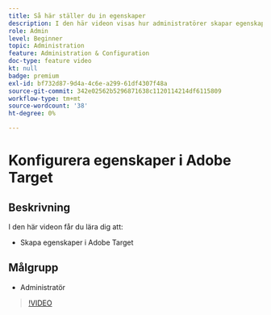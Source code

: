 ```yaml
---
title: Så här ställer du in egenskaper
description: I den här videon visas hur administratörer skapar egenskaper i Adobe Target.
role: Admin
level: Beginner
topic: Administration
feature: Administration & Configuration
doc-type: feature video
kt: null
badge: premium
exl-id: bf732d87-9d4a-4c6e-a299-61df4307f48a
source-git-commit: 342e02562b5296871638c1120114214df6115809
workflow-type: tm+mt
source-wordcount: '38'
ht-degree: 0%

---
```


# Konfigurera egenskaper i Adobe Target

## Beskrivning

I den här videon får du lära dig att:

* Skapa egenskaper i Adobe Target

## Målgrupp

* Administratör

>[!VIDEO](https://video.tv.adobe.com/v/18990/?quality=12)
